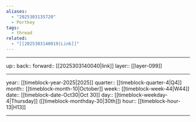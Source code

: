 ```yaml
---
aliases:
  - "2025303135720"
  - Portkey
tags:
  - thread
related:
  - "[[2025303140019|Link]]"
---
```




***

up:: 
back:: 
forward:: [[2025303140040|link]]
layer:: [[layer-099]]

***

year:: [[timeblock-year-2025|2025]]
quarter:: [[timeblock-quarter-4|Q4]]
month:: [[timeblock-month-10|October]]
week:: [[timeblock-week-44|W44]]
date:: [[timeblock-date-Oct30|Oct 30]]
day:: [[timeblock-weekday-4|Thursday]] ([[timeblock-monthday-30|30th]])
hour:: [[timeblock-hour-13|H13]]

***
